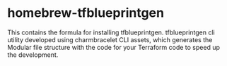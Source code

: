 # homebrew-tfblueprintgen
This contains the formula for installing tfblueprintgen. tfblueprintgen cli utility developed using charmbracelet CLI assets, which generates the Modular file structure with the code for your Terraform code to speed up the development.
